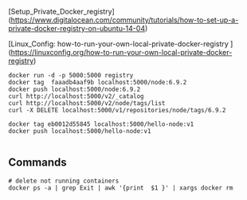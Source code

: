 
[Setup_Private_Docker_registry] (https://www.digitalocean.com/community/tutorials/how-to-set-up-a-private-docker-registry-on-ubuntu-14-04)

[Linux_Config: how-to-run-your-own-local-private-docker-registry ] (https://linuxconfig.org/how-to-run-your-own-local-private-docker-registry)
```
docker run -d -p 5000:5000 registry
docker tag  faaadb4aaf9b localhost:5000/node:6.9.2
docker push localhost:5000/node:6.9.2
curl http://localhost:5000/v2/_catalog
curl http://localhost:5000/v2/node/tags/list
curl -X DELETE localhost:5000/v1/repositories/node/tags/6.9.2

docker tag eb0012d55845 localhost:5000/hello-node:v1
docker push localhost:5000/hello-node:v1


```
## Commands
```
# delete not running containers
docker ps -a | grep Exit | awk '{print  $1 }' | xargs docker rm

```
